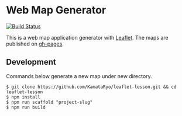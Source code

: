# Web Map Generator

[![Build Status](https://travis-ci.org/KamataRyo/leaflet-lesson.svg?branch=master)](https://travis-ci.org/KamataRyo/leaflet-lesson)

This is a web map application generator with [Leaflet](http://leafletjs.com/).
The maps are published on [gh-pages](https://kamataryo.github.io/leaflet-lesson/).

## Development

Commands below generate a new map under new directory.

```
$ git clone https://github.com/KamataRyo/leaflet-lesson.git && cd leaflet-lesson
$ npm install
$ npm run scaffold "project-slug"
$ npm run build
```
